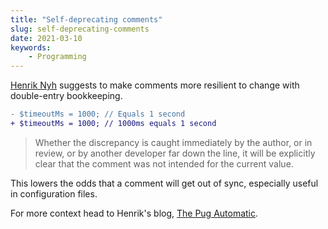 ```yaml
---
title: "Self-deprecating comments"
slug: self-deprecating-comments
date: 2021-03-10
keywords:
    - Programming
---
```


[Henrik Nyh](https://twitter.com/henrik) suggests to make comments more resilient to change with double-entry bookkeeping.

```diff
- $timeoutMs = 1000; // Equals 1 second
+ $timeoutMs = 1000; // 1000ms equals 1 second
```

> Whether the discrepancy is caught immediately by the author, or in review, or by another developer far down the line, it will be explicitly clear that the comment was not intended for the current value.

This lowers the odds that a comment will get out of sync, especially useful in configuration files.

For more context head to Henrik's blog, [The Pug Automatic](https://thepugautomatic.com/2021/02/write-self-deprecating-comments/).
